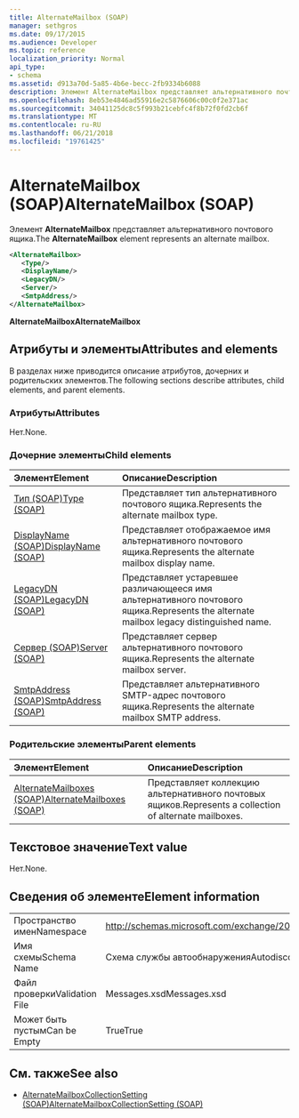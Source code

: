 ```yaml
---
title: AlternateMailbox (SOAP)
manager: sethgros
ms.date: 09/17/2015
ms.audience: Developer
ms.topic: reference
localization_priority: Normal
api_type:
- schema
ms.assetid: d913a70d-5a85-4b6e-becc-2fb9334b6088
description: Элемент AlternateMailbox представляет альтернативного почтового ящика.
ms.openlocfilehash: 8eb53e4846ad55916e2c5876606c00c0f2e371ac
ms.sourcegitcommit: 34041125dc8c5f993b21cebfc4f8b72f0fd2cb6f
ms.translationtype: MT
ms.contentlocale: ru-RU
ms.lasthandoff: 06/21/2018
ms.locfileid: "19761425"
---
```

# <a name="alternatemailbox-soap"></a><span data-ttu-id="7bdd6-103">AlternateMailbox (SOAP)</span><span class="sxs-lookup"><span data-stu-id="7bdd6-103">AlternateMailbox (SOAP)</span></span>

<span data-ttu-id="7bdd6-104">Элемент **AlternateMailbox** представляет альтернативного почтового ящика.</span><span class="sxs-lookup"><span data-stu-id="7bdd6-104">The **AlternateMailbox** element represents an alternate mailbox.</span></span> 
  
```XML
<AlternateMailbox>
   <Type/>
   <DisplayName/>
   <LegacyDN/>
   <Server/>
   <SmtpAddress/>
</AlternateMailbox>
```

 <span data-ttu-id="7bdd6-105">**AlternateMailbox**</span><span class="sxs-lookup"><span data-stu-id="7bdd6-105">**AlternateMailbox**</span></span>
## <a name="attributes-and-elements"></a><span data-ttu-id="7bdd6-106">Атрибуты и элементы</span><span class="sxs-lookup"><span data-stu-id="7bdd6-106">Attributes and elements</span></span>

<span data-ttu-id="7bdd6-107">В разделах ниже приводится описание атрибутов, дочерних и родительских элементов.</span><span class="sxs-lookup"><span data-stu-id="7bdd6-107">The following sections describe attributes, child elements, and parent elements.</span></span>
  
### <a name="attributes"></a><span data-ttu-id="7bdd6-108">Атрибуты</span><span class="sxs-lookup"><span data-stu-id="7bdd6-108">Attributes</span></span>

<span data-ttu-id="7bdd6-109">Нет.</span><span class="sxs-lookup"><span data-stu-id="7bdd6-109">None.</span></span>
  
### <a name="child-elements"></a><span data-ttu-id="7bdd6-110">Дочерние элементы</span><span class="sxs-lookup"><span data-stu-id="7bdd6-110">Child elements</span></span>

|<span data-ttu-id="7bdd6-111">**Элемент**</span><span class="sxs-lookup"><span data-stu-id="7bdd6-111">**Element**</span></span>|<span data-ttu-id="7bdd6-112">**Описание**</span><span class="sxs-lookup"><span data-stu-id="7bdd6-112">**Description**</span></span>|
|:-----|:-----|
|[<span data-ttu-id="7bdd6-113">Тип (SOAP)</span><span class="sxs-lookup"><span data-stu-id="7bdd6-113">Type (SOAP)</span></span>](type-soap.md) <br/> |<span data-ttu-id="7bdd6-114">Представляет тип альтернативного почтового ящика.</span><span class="sxs-lookup"><span data-stu-id="7bdd6-114">Represents the alternate mailbox type.</span></span>  <br/> |
|[<span data-ttu-id="7bdd6-115">DisplayName (SOAP)</span><span class="sxs-lookup"><span data-stu-id="7bdd6-115">DisplayName (SOAP)</span></span>](displayname-soap.md) <br/> |<span data-ttu-id="7bdd6-116">Представляет отображаемое имя альтернативного почтового ящика.</span><span class="sxs-lookup"><span data-stu-id="7bdd6-116">Represents the alternate mailbox display name.</span></span>  <br/> |
|[<span data-ttu-id="7bdd6-117">LegacyDN (SOAP)</span><span class="sxs-lookup"><span data-stu-id="7bdd6-117">LegacyDN (SOAP)</span></span>](legacydn-soap.md) <br/> |<span data-ttu-id="7bdd6-118">Представляет устаревшее различающееся имя альтернативного почтового ящика.</span><span class="sxs-lookup"><span data-stu-id="7bdd6-118">Represents the alternate mailbox legacy distinguished name.</span></span>  <br/> |
|[<span data-ttu-id="7bdd6-119">Сервер (SOAP)</span><span class="sxs-lookup"><span data-stu-id="7bdd6-119">Server (SOAP)</span></span>](server-soap.md) <br/> |<span data-ttu-id="7bdd6-120">Представляет сервер альтернативного почтового ящика.</span><span class="sxs-lookup"><span data-stu-id="7bdd6-120">Represents the alternate mailbox server.</span></span>  <br/> |
|[<span data-ttu-id="7bdd6-121">SmtpAddress (SOAP)</span><span class="sxs-lookup"><span data-stu-id="7bdd6-121">SmtpAddress (SOAP)</span></span>](smtpaddress-soap.md) <br/> |<span data-ttu-id="7bdd6-122">Представляет альтернативного SMTP-адрес почтового ящика.</span><span class="sxs-lookup"><span data-stu-id="7bdd6-122">Represents the alternate mailbox SMTP address.</span></span>  <br/> |
   
### <a name="parent-elements"></a><span data-ttu-id="7bdd6-123">Родительские элементы</span><span class="sxs-lookup"><span data-stu-id="7bdd6-123">Parent elements</span></span>

|<span data-ttu-id="7bdd6-124">**Элемент**</span><span class="sxs-lookup"><span data-stu-id="7bdd6-124">**Element**</span></span>|<span data-ttu-id="7bdd6-125">**Описание**</span><span class="sxs-lookup"><span data-stu-id="7bdd6-125">**Description**</span></span>|
|:-----|:-----|
|[<span data-ttu-id="7bdd6-126">AlternateMailboxes (SOAP)</span><span class="sxs-lookup"><span data-stu-id="7bdd6-126">AlternateMailboxes (SOAP)</span></span>](alternatemailboxes-soap.md) <br/> |<span data-ttu-id="7bdd6-127">Представляет коллекцию альтернативного почтовых ящиков.</span><span class="sxs-lookup"><span data-stu-id="7bdd6-127">Represents a collection of alternate mailboxes.</span></span>  <br/> |
   
## <a name="text-value"></a><span data-ttu-id="7bdd6-128">Текстовое значение</span><span class="sxs-lookup"><span data-stu-id="7bdd6-128">Text value</span></span>

<span data-ttu-id="7bdd6-129">Нет.</span><span class="sxs-lookup"><span data-stu-id="7bdd6-129">None.</span></span>
  
## <a name="element-information"></a><span data-ttu-id="7bdd6-130">Сведения об элементе</span><span class="sxs-lookup"><span data-stu-id="7bdd6-130">Element information</span></span>

|||
|:-----|:-----|
|<span data-ttu-id="7bdd6-131">Пространство имен</span><span class="sxs-lookup"><span data-stu-id="7bdd6-131">Namespace</span></span>  <br/> |http://schemas.microsoft.com/exchange/2010/Autodiscover  <br/> |
|<span data-ttu-id="7bdd6-132">Имя схемы</span><span class="sxs-lookup"><span data-stu-id="7bdd6-132">Schema Name</span></span>  <br/> |<span data-ttu-id="7bdd6-133">Схема службы автообнаружения</span><span class="sxs-lookup"><span data-stu-id="7bdd6-133">Autodiscover schema</span></span>  <br/> |
|<span data-ttu-id="7bdd6-134">Файл проверки</span><span class="sxs-lookup"><span data-stu-id="7bdd6-134">Validation File</span></span>  <br/> |<span data-ttu-id="7bdd6-135">Messages.xsd</span><span class="sxs-lookup"><span data-stu-id="7bdd6-135">Messages.xsd</span></span>  <br/> |
|<span data-ttu-id="7bdd6-136">Может быть пустым</span><span class="sxs-lookup"><span data-stu-id="7bdd6-136">Can be Empty</span></span>  <br/> |<span data-ttu-id="7bdd6-137">True</span><span class="sxs-lookup"><span data-stu-id="7bdd6-137">True</span></span>  <br/> |
   
## <a name="see-also"></a><span data-ttu-id="7bdd6-138">См. также</span><span class="sxs-lookup"><span data-stu-id="7bdd6-138">See also</span></span>

- [<span data-ttu-id="7bdd6-139">AlternateMailboxCollectionSetting (SOAP)</span><span class="sxs-lookup"><span data-stu-id="7bdd6-139">AlternateMailboxCollectionSetting (SOAP)</span></span>](alternatemailboxcollectionsetting-soap.md)

